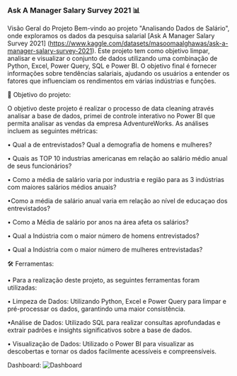 
### Ask A Manager Salary Survey 2021  📊

Visão Geral do Projeto
Bem-vindo ao projeto "Analisando Dados de Salário", onde exploramos os dados da pesquisa salarial [Ask A Manager Salary Survey 2021] (https://www.kaggle.com/datasets/masoomaalghawas/ask-a-manager-salary-survey-2021). Este projeto tem como objetivo limpar, analisar 
e visualizar o conjunto de dados utilizando uma combinação de Python, Excel, Power Query, SQL e Power BI. O objetivo final é fornecer 
informações sobre tendências salariais, ajudando os usuários a entender os fatores que influenciam os rendimentos em várias indústrias e funções.

🎯 Objetivo do projeto:

O objetivo deste projeto é realizar o processo de data cleaning através analisar a base de dados, primei de controle interativo no Power BI que permita analisar as vendas da empresa AdventureWorks. As análises incluem as seguintes métricas:

•  Qual a de entrevistados? Qual a demografia de homens e mulheres?

• Quais as TOP 10 industrias americanas em relação ao salário médio anual de seus funcionários?

•  Como a média de salário varia por industria e região para as 3 indústrias com maiores salários médios anuais?

•Como a média de salário anual varia em relação ao nível de educaçao dos entrevistados?

• Como a Média de salário por anos na área afeta os salários?

• Qual a Indústria com o maior número de homens entrevistados?

• Qual a Indústria com o maior número de mulheres entrevistadas?


🛠️ Ferramentas:

•  Para a realização deste projeto, as seguintes ferramentas foram utilizadas:

•  Limpeza de Dados: Utilizando Python, Excel e Power Query para limpar e pré-processar os dados, garantindo uma maior consistência.

•Análise de Dados: Utilizado SQL para realizar consultas aprofundadas e extrair padrões e insights significativos sobre a base de dados.

•  Visualização de Dados: Utilizado o Power BI para visualizar as descobertas e tornar os dados facilmente acessíveis e compreensíveis.

Dashboard:
![Dashboard](https://github.com/RodrigoAislan/Analise_Ask_A_Manager-Salary_Survey_2021_Python_SQL_Ecxel_Power_BI/assets/172406590/ab1ed3ae-44bb-498d-902e-cae9438ced2f)

